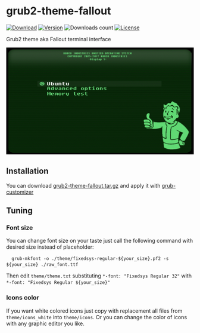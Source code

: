 # grub2-theme-fallout

[![Download][download img]][download]
[![Version][version img]][version]
![Downloads count][downloadcnt img]
[![License][license img]][license]

Grub2 theme aka Fallout terminal interface

![Screenshot](preview.png)

## Installation

You can download [grub2-theme-fallout.tar.gz][download] and apply it with [grub-customizer](https://launchpad.net/grub-customizer)

## Tuning

### Font size

You can change font size on your taste just call the following command with desired size instead of placeholder:
```
  grub-mkfont -o ./theme/fixedsys-regular-${your_size}.pf2 -s ${your_size} ./raw_font.ttf
```

Then edit `theme/theme.txt` substituting `*-font: "Fixedsys Regular 32"` with `*-font: "Fixedsys Regular ${your_size}"`

### Icons color

If you want white colored icons just copy with replacement all files from `theme/icons_white` into `theme/icons`.
Or you can change the color of icons with any graphic editor you like.


[version]:../../releases/tag/1.0
[version img]:https://img.shields.io/badge/version-1.0-blue.svg
[download]:../../releases/download/1.0/grub2-fallout-theme.tar.gz
[download img]:https://img.shields.io/badge/download-.tar.gz-brightgreen.svg
[downloadcnt img]:https://img.shields.io/github/downloads/mskonovalov/grub2-theme-fallout/total.svg
[license]:LICENSE
[license img]:https://img.shields.io/badge/License-MIT-blue.svg
